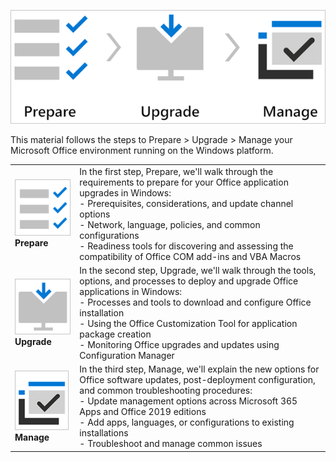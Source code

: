 ![Office Preparation Flowchart](../media/icon2.png)

This material follows the steps to Prepare > Upgrade > Manage your Microsoft Office environment running on the Windows platform.

| | |
|-|-| 
|![Prepare](../media/prepare.png) **Prepare**|In the first step, Prepare, we'll walk through the requirements to prepare for your Office application upgrades in Windows:<br>-	Prerequisites, considerations, and update channel options<br>-	Network, language, policies, and common configurations<br>-	Readiness tools for discovering and assessing the compatibility of Office COM add-ins and VBA Macros|
|![Upgrade](../media/upgrade.png) **Upgrade**|In the second step, Upgrade, we'll walk through the tools, options, and processes to deploy and upgrade Office applications in Windows:<br>-	Processes and tools to download and configure Office installation<br>-	Using the Office Customization Tool for application package creation<br>-	Monitoring Office upgrades and updates using Configuration Manager|
|![Manage](../media/manage.png) **Manage**|In the third step, Manage, we'll explain the new options for Office software updates, post-deployment configuration, and common troubleshooting procedures:<br>-	Update management options across Microsoft 365 Apps and Office 2019 editions<br>-	Add apps, languages, or configurations to existing installations<br>-	Troubleshoot and manage common issues|
